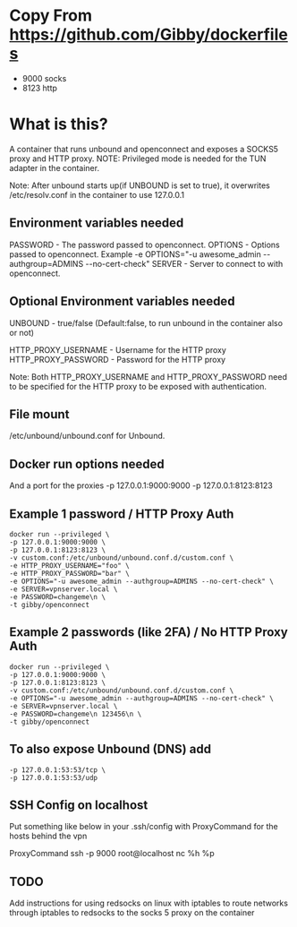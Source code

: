 # Copy From <https://github.com/Gibby/dockerfiles>

* 9000 socks
* 8123 http

# What is this?
A container that runs unbound and openconnect and exposes a SOCKS5 proxy and HTTP proxy.
NOTE: Privileged mode is needed for the TUN adapter in the container.

Note: After unbound starts up(if UNBOUND is set to true), it overwrites /etc/resolv.conf in the container to use 127.0.0.1

## Environment variables needed
PASSWORD - The password passed to openconnect.
OPTIONS - Options passed to openconnect. Example -e OPTIONS="-u awesome_admin --authgroup=ADMINS --no-cert-check"
SERVER - Server to connect to with openconnect.


## Optional Environment variables needed
UNBOUND - true/false (Default:false, to run unbound in the container also or not)

HTTP_PROXY_USERNAME - Username for the HTTP proxy
HTTP_PROXY_PASSWORD - Password for the HTTP proxy

Note: Both HTTP_PROXY_USERNAME and HTTP_PROXY_PASSWORD need to be specified for the HTTP proxy to be exposed with authentication.

## File mount
/etc/unbound/unbound.conf for Unbound.

## Docker run options needed
And a port for the proxies
-p 127.0.0.1:9000:9000
-p 127.0.0.1:8123:8123

## Example 1 password / HTTP Proxy Auth
```shell
docker run --privileged \
-p 127.0.0.1:9000:9000 \
-p 127.0.0.1:8123:8123 \
-v custom.conf:/etc/unbound/unbound.conf.d/custom.conf \
-e HTTP_PROXY_USERNAME="foo" \
-e HTTP_PROXY_PASSWORD="bar" \
-e OPTIONS="-u awesome_admin --authgroup=ADMINS --no-cert-check" \
-e SERVER=vpnserver.local \
-e PASSWORD=changeme\n \
-t gibby/openconnect
```


## Example 2 passwords (like 2FA) / No HTTP Proxy Auth

```shell
docker run --privileged \
-p 127.0.0.1:9000:9000 \
-p 127.0.0.1:8123:8123 \
-v custom.conf:/etc/unbound/unbound.conf.d/custom.conf \
-e OPTIONS="-u awesome_admin --authgroup=ADMINS --no-cert-check" \
-e SERVER=vpnserver.local \
-e PASSWORD=changeme\n 123456\n \
-t gibby/openconnect
```


## To also expose Unbound (DNS) add

```shell
-p 127.0.0.1:53:53/tcp \
-p 127.0.0.1:53:53/udp 
```

## SSH Config on localhost
Put something like below in your .ssh/config with ProxyCommand for the hosts behind the vpn

ProxyCommand ssh -p 9000 root@localhost nc %h %p


## TODO
Add instructions for using redsocks on linux with iptables to route networks through iptables to redsocks to the socks 5 proxy on the container
